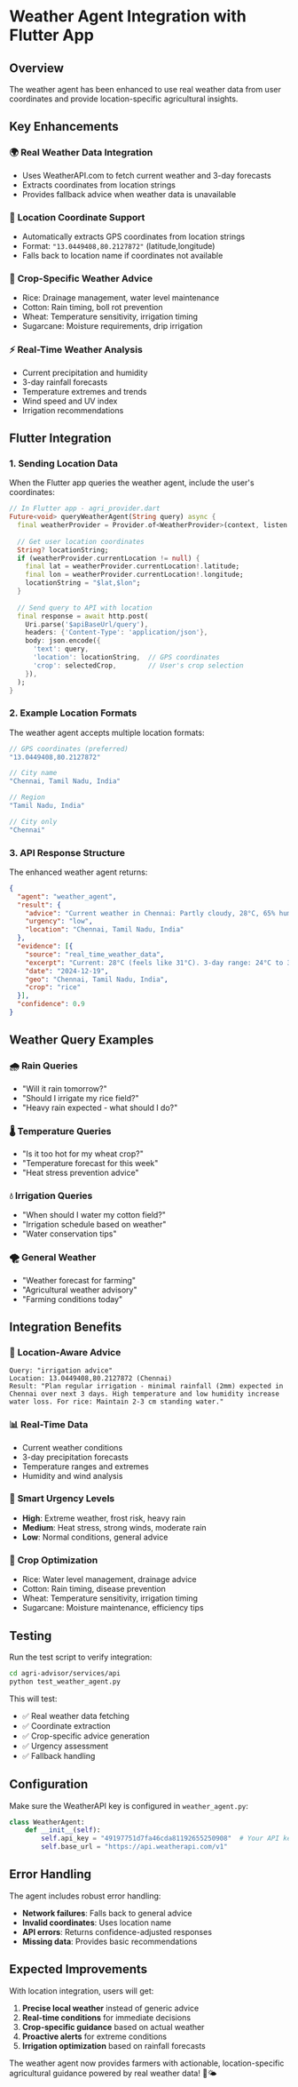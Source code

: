 # Weather Agent Integration with Flutter App

## Overview
The weather agent has been enhanced to use real weather data from user coordinates and provide location-specific agricultural insights.

## Key Enhancements

### 🌍 **Real Weather Data Integration**
- Uses WeatherAPI.com to fetch current weather and 3-day forecasts
- Extracts coordinates from location strings
- Provides fallback advice when weather data is unavailable

### 📍 **Location Coordinate Support**
- Automatically extracts GPS coordinates from location strings
- Format: `"13.0449408,80.2127872"` (latitude,longitude)
- Falls back to location name if coordinates not available

### 🌾 **Crop-Specific Weather Advice**
- Rice: Drainage management, water level maintenance
- Cotton: Rain timing, boll rot prevention  
- Wheat: Temperature sensitivity, irrigation timing
- Sugarcane: Moisture requirements, drip irrigation

### ⚡ **Real-Time Weather Analysis**
- Current precipitation and humidity
- 3-day rainfall forecasts
- Temperature extremes and trends
- Wind speed and UV index
- Irrigation recommendations

## Flutter Integration

### 1. **Sending Location Data**
When the Flutter app queries the weather agent, include the user's coordinates:

```dart
// In Flutter app - agri_provider.dart
Future<void> queryWeatherAgent(String query) async {
  final weatherProvider = Provider.of<WeatherProvider>(context, listen: false);
  
  // Get user location coordinates
  String? locationString;
  if (weatherProvider.currentLocation != null) {
    final lat = weatherProvider.currentLocation!.latitude;
    final lon = weatherProvider.currentLocation!.longitude;
    locationString = "$lat,$lon";
  }
  
  // Send query to API with location
  final response = await http.post(
    Uri.parse('$apiBaseUrl/query'),
    headers: {'Content-Type': 'application/json'},
    body: json.encode({
      'text': query,
      'location': locationString,  // GPS coordinates
      'crop': selectedCrop,        // User's crop selection
    }),
  );
}
```

### 2. **Example Location Formats**
The weather agent accepts multiple location formats:

```dart
// GPS coordinates (preferred)
"13.0449408,80.2127872"

// City name
"Chennai, Tamil Nadu, India"

// Region
"Tamil Nadu, India"

// City only
"Chennai"
```

### 3. **API Response Structure**
The enhanced weather agent returns:

```json
{
  "agent": "weather_agent",
  "result": {
    "advice": "Current weather in Chennai: Partly cloudy, 28°C, 65% humidity. For rice: Good rainfall conditions. Maintain optimal water levels.",
    "urgency": "low",
    "location": "Chennai, Tamil Nadu, India"
  },
  "evidence": [{
    "source": "real_time_weather_data",
    "excerpt": "Current: 28°C (feels like 31°C). 3-day range: 24°C to 32°C",
    "date": "2024-12-19",
    "geo": "Chennai, Tamil Nadu, India",
    "crop": "rice"
  }],
  "confidence": 0.9
}
```

## Weather Query Examples

### 🌧️ **Rain Queries**
- "Will it rain tomorrow?"
- "Should I irrigate my rice field?"
- "Heavy rain expected - what should I do?"

### 🌡️ **Temperature Queries**  
- "Is it too hot for my wheat crop?"
- "Temperature forecast for this week"
- "Heat stress prevention advice"

### 💧 **Irrigation Queries**
- "When should I water my cotton field?"
- "Irrigation schedule based on weather"
- "Water conservation tips"

### 🌪️ **General Weather**
- "Weather forecast for farming"
- "Agricultural weather advisory"
- "Farming conditions today"

## Integration Benefits

### 🎯 **Location-Aware Advice**
```
Query: "irrigation advice"
Location: 13.0449408,80.2127872 (Chennai)
Result: "Plan regular irrigation - minimal rainfall (2mm) expected in Chennai over next 3 days. High temperature and low humidity increase water loss. For rice: Maintain 2-3 cm standing water."
```

### 📊 **Real-Time Data**
- Current weather conditions
- 3-day precipitation forecasts
- Temperature ranges and extremes
- Humidity and wind analysis

### 🚨 **Smart Urgency Levels**
- **High**: Extreme weather, frost risk, heavy rain
- **Medium**: Heat stress, strong winds, moderate rain
- **Low**: Normal conditions, general advice

### 🌾 **Crop Optimization**
- Rice: Water level management, drainage advice
- Cotton: Rain timing, disease prevention
- Wheat: Temperature sensitivity, irrigation timing
- Sugarcane: Moisture maintenance, efficiency tips

## Testing

Run the test script to verify integration:

```bash
cd agri-advisor/services/api
python test_weather_agent.py
```

This will test:
- ✅ Real weather data fetching
- ✅ Coordinate extraction
- ✅ Crop-specific advice generation
- ✅ Urgency assessment
- ✅ Fallback handling

## Configuration

Make sure the WeatherAPI key is configured in `weather_agent.py`:

```python
class WeatherAgent:
    def __init__(self):
        self.api_key = "49197751d7fa46cda81192655250908"  # Your API key
        self.base_url = "https://api.weatherapi.com/v1"
```

## Error Handling

The agent includes robust error handling:
- **Network failures**: Falls back to general advice
- **Invalid coordinates**: Uses location name
- **API errors**: Returns confidence-adjusted responses
- **Missing data**: Provides basic recommendations

## Expected Improvements

With location integration, users will get:
1. **Precise local weather** instead of generic advice
2. **Real-time conditions** for immediate decisions  
3. **Crop-specific guidance** based on actual weather
4. **Proactive alerts** for extreme conditions
5. **Irrigation optimization** based on rainfall forecasts

The weather agent now provides farmers with actionable, location-specific agricultural guidance powered by real weather data! 🌾🌤️
